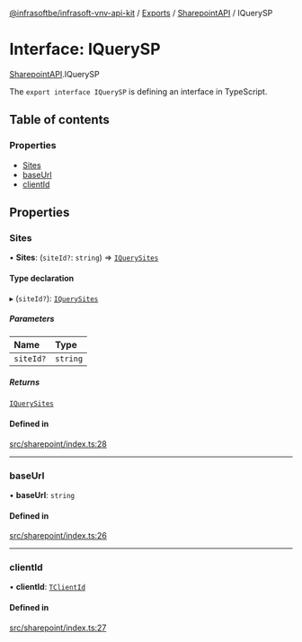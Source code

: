 [@infrasoftbe/infrasoft-vnv-api-kit](../README.md) / [Exports](../modules.md) / [SharepointAPI](../modules/SharepointAPI.md) / IQuerySP

# Interface: IQuerySP

[SharepointAPI](../modules/SharepointAPI.md).IQuerySP

The `export interface IQuerySP` is defining an interface in TypeScript.

## Table of contents

### Properties

- [Sites](SharepointAPI.IQuerySP.md#sites)
- [baseUrl](SharepointAPI.IQuerySP.md#baseurl)
- [clientId](SharepointAPI.IQuerySP.md#clientid)

## Properties

### Sites

• **Sites**: (`siteId?`: `string`) => [`IQuerySites`](SharepointAPI.Sites.IQuerySites.md)

#### Type declaration

▸ (`siteId?`): [`IQuerySites`](SharepointAPI.Sites.IQuerySites.md)

##### Parameters

| Name | Type |
| :------ | :------ |
| `siteId?` | `string` |

##### Returns

[`IQuerySites`](SharepointAPI.Sites.IQuerySites.md)

#### Defined in

[src/sharepoint/index.ts:28](https://github.com/infrasoftbe/Infrasoft-vnv-api-kit/blob/63c0e77/src/sharepoint/index.ts#L28)

___

### baseUrl

• **baseUrl**: `string`

#### Defined in

[src/sharepoint/index.ts:26](https://github.com/infrasoftbe/Infrasoft-vnv-api-kit/blob/63c0e77/src/sharepoint/index.ts#L26)

___

### clientId

• **clientId**: [`TClientId`](../modules/SharepointAPI.Sites.md#tclientid)

#### Defined in

[src/sharepoint/index.ts:27](https://github.com/infrasoftbe/Infrasoft-vnv-api-kit/blob/63c0e77/src/sharepoint/index.ts#L27)
